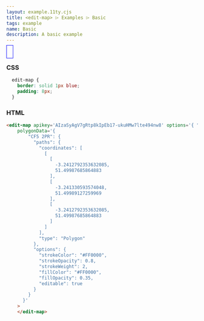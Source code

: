 ```yaml
---
layout: example.11ty.cjs
title: <edit-map> ⌲ Examples ⌲ Basic
tags: example
name: Basic
description: A basic example
---
```


<style>
  edit-map {
    width: 400px;
    height: 300px;
    border: solid 1px blue;
    padding: 8px;
  }
</style>
<edit-map apikey='AIzaSyAgV7gRtp8kIpEb17-ukuHMw7lte494nw8' options='{ "center": { "lat": 51.50053, "lng": -3.24153 },"zoom": 18 }'
    polygonData='{
        "CF5 2PR": {
          "paths": {
            "coordinates": [
              [
                [
                  -3.2412792353632085,
                  51.49987685864883
                ],
                [
                  -3.241330593574048,
                  51.49989127259969
                ],
                [
                  -3.2413347307488722,
                  51.49989391355792
                ],
                [
                  -3.241373148068855,
                  51.49994351153062
                ],
                [
                  -3.241374670742076,
                  51.49994817761486
                ],
                [
                  -3.2413780211443246,
                  51.50021102089575
                ],
                [
                  -3.2413775828922193,
                  51.500331567274415
                ],
                [
                  -3.242017097016856,
                  51.5002560618349
                ],
                [
                  -3.2420219805526416,
                  51.500256553723226
                ],
                [
                  -3.2421028987359044,
                  51.50031999119544
                ],
                [
                  -3.2421045420547183,
                  51.50032461616887
                ],
                [
                  -3.2421070416730524,
                  51.50037790012244
                ],
                [
                  -3.2421058385451467,
                  51.500382658626314
                ],
                [
                  -3.2420746698759313,
                  51.50043163945739
                ],
                [
                  -3.2420708688770863,
                  51.500434744821085
                ],
                [
                  -3.240487290140913,
                  51.50065798185188
                ],
                [
                  -3.2404775183741705,
                  51.50065888630823
                ],
                [
                  -3.2404093062118338,
                  51.5006359063517
                ],
                [
                  -3.240405608558553,
                  51.500632678622445
                ],
                [
                  -3.240373292272632,
                  51.50056329907186
                ],
                [
                  -3.2403732006700787,
                  51.50055839168101
                ],
                [
                  -3.240387729834119,
                  51.50050706594485
                ],
                [
                  -3.2403903800696527,
                  51.500502934706844
                ],
                [
                  -3.2404400641271707,
                  51.50046462878303
                ],
                [
                  -3.240444733616592,
                  51.500463116584484
                ],
                [
                  -3.2408610848282544,
                  51.50040276315748
                ],
                [
                  -3.2411774867209084,
                  51.50035765676717
                ],
                [
                  -3.2411800081534414,
                  51.499961825415
                ],
                [
                  -3.241180864852435,
                  51.4999569925129
                ],
                [
                  -3.241211985732391,
                  51.49990251921484
                ],
                [
                  -3.241215713930305,
                  51.49989932681508
                ],
                [
                  -3.2412792353632085,
                  51.49987685864883
                ]
              ]
            ],
            "type": "Polygon"
          },
          "options": {
            "strokeColor": "#FF0000",
            "strokeOpacity": 0.8,
            "strokeWeight": 2,
            "fillColor": "#FF0000",
            "fillOpacity": 0.35,
            "editable": true
          }
        }
      }'
    >
    </edit-map>

<h3>CSS</h3>

```css
  edit-map {
    border: solid 1px blue;
    padding: 8px;
  }
```

<h3>HTML</h3>

```html
<edit-map apikey='AIzaSyAgV7gRtp8kIpEb17-ukuHMw7lte494nw8' options='{ "center": { "lat": 51.50053, "lng": -3.24153 },"zoom": 18 }'
    polygonData='{
        "CF5 2PR": {
          "paths": {
            "coordinates": [
              [
                [
                  -3.2412792353632085,
                  51.49987685864883
                ],
                [
                  -3.241330593574048,
                  51.49989127259969
                ],
                [
                  -3.2412792353632085,
                  51.49987685864883
                ]
              ]
            ],
            "type": "Polygon"
          },
          "options": {
            "strokeColor": "#FF0000",
            "strokeOpacity": 0.8,
            "strokeWeight": 2,
            "fillColor": "#FF0000",
            "fillOpacity": 0.35,
            "editable": true
          }
        }
      }'
    >
    </edit-map>
```
